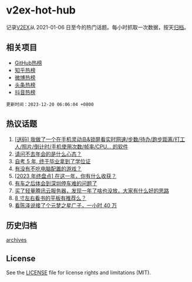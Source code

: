 # v2ex-hot-hub

 记录[V2EX](https://www.v2ex.com/)从 2021-01-06 日至今的热门话题。每小时抓取一次数据，按天[归档](archives)。
 
 ## 相关项目

- [GitHub热榜](https://github.com/lonnyzhang423/github-hot-hub)
- [知乎热榜](https://github.com/lonnyzhang423/zhihu-hot-hub)
- [微博热榜](https://github.com/lonnyzhang423/weibo-hot-hub)
- [头条热榜](https://github.com/lonnyzhang423/toutiao-hot-hub)
- [抖音热榜](https://github.com/lonnyzhang423/douyin-hot-hub)


 `更新时间：2023-12-20 06:06:04 +0800`

## 热议话题

1. [[送码] 我做了一个在手机灵动岛&锁屏看实时网速/步数/待办/跑步距离/打工人/照片/倒计时/手机使用次数/帧率/CPU... 的软件](https://www.v2ex.com/t/1001525)
1. [请问不去年会的是什么心态？](https://www.v2ex.com/t/1001562)
1. [自考 5 年, 终于毕业拿到了学位证](https://www.v2ex.com/t/1001627)
1. [有没有不吃电脑配置的游戏？](https://www.v2ex.com/t/1001528)
1. [[2023 年终盘点] 在这一年，你有什么收获？](https://www.v2ex.com/t/1001624)
1. [有车之后体会到深圳停车难的问题了](https://www.v2ex.com/t/1001576)
1. [买了轻量腾讯云服务器，发现一年了啥也没放，大家有什么好的思路](https://www.v2ex.com/t/1001579)
1. [8 寸左右看书的平板有推荐么？](https://www.v2ex.com/t/1001515)
1. [看陈泽说接了个元梦之星广子，一小时 40 万](https://www.v2ex.com/t/1001549)

## 历史归档

[archives](archives)

## License

See the [LICENSE](LICENSE) file for license rights and limitations (MIT).
